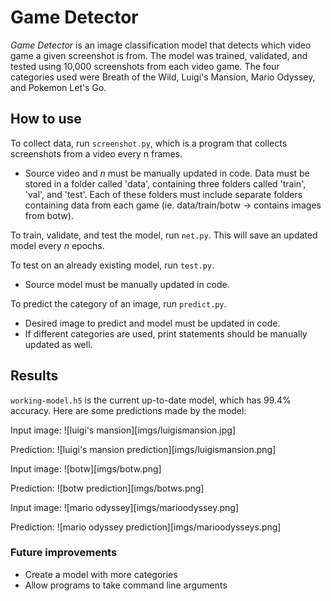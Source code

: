 # Game Detector
<i>Game Detector</i> is an image classification model that detects which video game a given screenshot is from. The model was trained, validated, and tested using 10,000 screenshots from each video game. The four categories used were Breath of the Wild, Luigi's Mansion, Mario Odyssey, and Pokemon Let's Go. 

## How to use

To collect data, run `screenshot.py`, which is a program that collects screenshots from a video every n frames.
* Source video and <i>n</i> must be manually updated in code.
Data must be stored in a folder called 'data', containing three folders called 'train', 'val', and 'test'. Each of these folders must include separate folders containing data from each game (ie. data/train/botw -> contains images from botw).

To train, validate, and test the model, run `net.py`. This will save an updated model every <i>n</i> epochs. 

To test on an already existing model, run `test.py`.
* Source model must be manually updated in code.

To predict the category of an image, run `predict.py`. 
* Desired image to predict and model must be updated in code. 
* If different categories are used, print statements should be manually updated as well.

## Results

`working-model.h5` is the current up-to-date model, which has 99.4% accuracy. Here are some predictions made by the model:

Input image:
![luigi's mansion][imgs/luigismansion.jpg]

Prediction:
![luigi's mansion prediction][imgs/luigismansion.png]

Input image:
![botw][imgs/botw.png]

Prediction:
![botw prediction][imgs/botws.png]

Input image:
![mario odyssey][imgs/marioodyssey.png]

Prediction:
![mario odyssey prediction][imgs/marioodysseys.png]

### Future improvements

* Create a model with more categories
* Allow programs to take command line arguments
